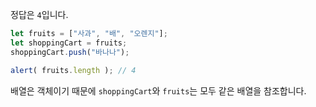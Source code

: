 정답은 `4`입니다.


```js run
let fruits = ["사과", "배", "오렌지"];
let shoppingCart = fruits;
shoppingCart.push("바나나");

alert( fruits.length ); // 4

```

배열은 객체이기 때문에 `shoppingCart`와 `fruits`는 모두 같은 배열을 참조합니다.
